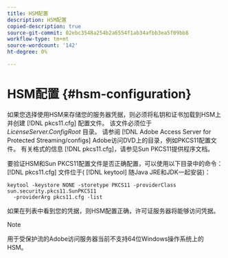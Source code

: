 ```yaml
---
title: HSM配置
description: HSM配置
copied-description: true
source-git-commit: 02ebc3548a254b2a6554f1ab34afbb3ea5f09bb8
workflow-type: tm+mt
source-wordcount: '142'
ht-degree: 0%

---
```


# HSM配置 {#hsm-configuration}

如果您选择使用HSM来存储您的服务器凭据，则必须将私钥和证书加载到HSM上并创建 [!DNL pkcs11.cfg] 配置文件。 该文件必须位于 *LicenseServer.ConfigRoot* 目录。 请参阅 [!DNL Adobe Access Server for Protected Streaming/configs] Adobe访问DVD上的目录，例如PKCS11配置文件。 有关格式的信息 [!DNL pkcs11.cfg]，请参见Sun PKCS11提供程序文档。

要验证HSM和Sun PKCS11配置文件是否正确配置，可以使用以下目录中的命令： [!DNL pkcs11.cfg] 文件位于( [!DNL keytool] 随Java JRE和JDK一起安装)：

```
keytool -keystore NONE -storetype PKCS11 -providerClass sun.security.pkcs11.SunPKCS11 
  -providerArg pkcs11.cfg -list
```

如果在列表中看到您的凭据，则HSM配置正确，许可证服务器将能够访问凭据。

>[!NOTE]
>
>用于受保护流的Adobe访问服务器当前不支持64位Windows操作系统上的HSM。
